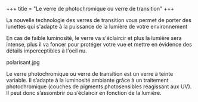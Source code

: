 +++
title = "Le verre de photochromique ou verre de transition"
+++

La nouvelle technologie des verres de transition vous permet de porter des lunettes qui s'adapte à la puissance de la lumière de votre environnement

En cas de faible luminosité, le verre va s'éclaircir et plus la lumière sera intense, plus il va foncer pour protéger votre vue et mettre en évidence des détails imperceptibles à l'oeil nu.

polarisant.jpg

Le verre photochromique ou verre de transition est un verre à teinte variable. Il s’adapte à la luminosité ambiante grâce à un traitement photochromique (couches de pigments photosensibles réagissant aux UV). Il peut donc s’assombrir ou s’éclaircir en fonction de la lumière.